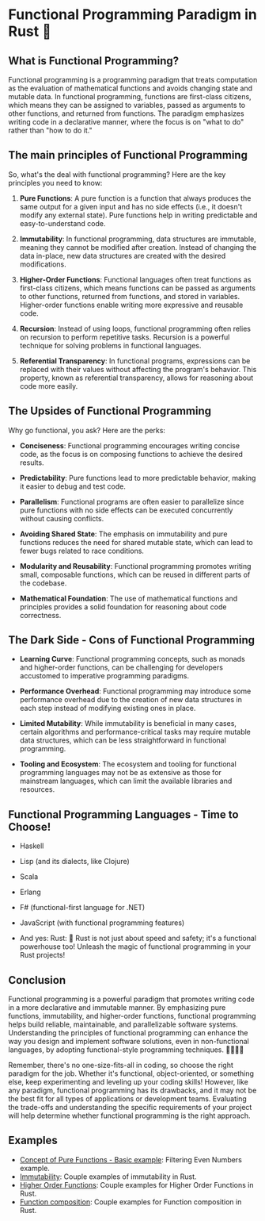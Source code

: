 # Functional Programming Paradigm in Rust 🚀

## What is Functional Programming?

Functional programming is a programming paradigm that treats computation as the evaluation of mathematical functions and avoids changing state and mutable data. In functional programming, functions are first-class citizens, which means they can be assigned to variables, passed as arguments to other functions, and returned from functions. The paradigm emphasizes writing code in a declarative manner, where the focus is on "what to do" rather than "how to do it."

## The main principles of Functional Programming

So, what's the deal with functional programming? Here are the key principles you need to know:

1. **Pure Functions**: A pure function is a function that always produces the same output for a given input and has no side effects (i.e., it doesn't modify any external state). Pure functions help in writing predictable and easy-to-understand code.

2. **Immutability**: In functional programming, data structures are immutable, meaning they cannot be modified after creation. Instead of changing the data in-place, new data structures are created with the desired modifications.

3. **Higher-Order Functions**: Functional languages often treat functions as first-class citizens, which means functions can be passed as arguments to other functions, returned from functions, and stored in variables. Higher-order functions enable writing more expressive and reusable code.

4. **Recursion**: Instead of using loops, functional programming often relies on recursion to perform repetitive tasks. Recursion is a powerful technique for solving problems in functional languages.

5. **Referential Transparency**: In functional programs, expressions can be replaced with their values without affecting the program's behavior. This property, known as referential transparency, allows for reasoning about code more easily.

## The Upsides of Functional Programming

Why go functional, you ask? Here are the perks:

- **Conciseness**: Functional programming encourages writing concise code, as the focus is on composing functions to achieve the desired results.

- **Predictability**: Pure functions lead to more predictable behavior, making it easier to debug and test code.

- **Parallelism**: Functional programs are often easier to parallelize since pure functions with no side effects can be executed concurrently without causing conflicts.

- **Avoiding Shared State**: The emphasis on immutability and pure functions reduces the need for shared mutable state, which can lead to fewer bugs related to race conditions.

- **Modularity and Reusability**: Functional programming promotes writing small, composable functions, which can be reused in different parts of the codebase.

- **Mathematical Foundation**: The use of mathematical functions and principles provides a solid foundation for reasoning about code correctness.

## The Dark Side - Cons of Functional Programming

- **Learning Curve**: Functional programming concepts, such as monads and higher-order functions, can be challenging for developers accustomed to imperative programming paradigms.

- **Performance Overhead**: Functional programming may introduce some performance overhead due to the creation of new data structures in each step instead of modifying existing ones in place.

- **Limited Mutability**: While immutability is beneficial in many cases, certain algorithms and performance-critical tasks may require mutable data structures, which can be less straightforward in functional programming.

- **Tooling and Ecosystem**: The ecosystem and tooling for functional programming languages may not be as extensive as those for mainstream languages, which can limit the available libraries and resources.


## Functional Programming Languages - Time to Choose!

- Haskell
- Lisp (and its dialects, like Clojure)
- Scala
- Erlang
- F# (functional-first language for .NET)
- JavaScript (with functional programming features)

- And yes: Rust: 🦀 Rust is not just about speed and safety; it's a functional powerhouse too! Unleash the magic of functional programming in your Rust projects!

## Conclusion

Functional programming is a powerful paradigm that promotes writing code in a more declarative and immutable manner. By emphasizing pure functions, immutability, and higher-order functions, functional programming helps build reliable, maintainable, and parallelizable software systems. Understanding the principles of functional programming can enhance the way you design and implement software solutions, even in non-functional languages, by adopting functional-style programming techniques. 👩‍💻👨‍💻

Remember, there's no one-size-fits-all in coding, so choose the right paradigm for the job. Whether it's functional, object-oriented, or something else, keep experimenting and leveling up your coding skills! However, like any paradigm, functional programming has its drawbacks, and it may not be the best fit for all types of applications or development teams. Evaluating the trade-offs and understanding the specific requirements of your project will help determine whether functional programming is the right approach.


## Examples

- [Concept of Pure Functions - Basic example](./pure-function-basic/): Filtering Even Numbers example.
- [Immutability](./immutability/): Couple examples of immutability in Rust.
- [Higher Order Functions](./higher-oreder-functions/): Couple examples for Higher Order Functions in Rust.
- [Function composition](./function-composition/): Couple examples for Function composition in Rust.
